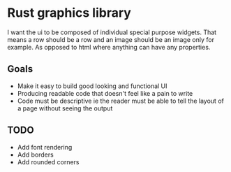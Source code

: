 # Rust graphics library

I want the ui to be composed of individual special purpose widgets. That means a row should be a row and an image should be an image only for example. As opposed to html where anything can have any properties.

## Goals

- Make it easy to build good looking and functional UI
- Producing readable code that doesn't feel like a pain to write
- Code must be descriptive ie the reader must be able to tell the layout of a page without seeing the output

## TODO
- Add font rendering
- Add borders
- Add rounded corners